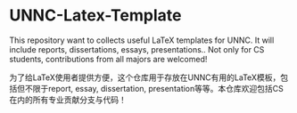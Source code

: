 # UNNC-Latex-Template

This repository want to collects useful LaTeX templates for UNNC. It will include reports, dissertations, essays, presentations.. Not only for CS students, contributions from all majors are welcomed!

为了给LaTeX使用者提供方便，这个仓库用于存放在UNNC有用的LaTeX模板，包括但不限于report, essay, dissertation, presentation等等。本仓库欢迎包括CS在内的所有专业贡献分支与代码！
